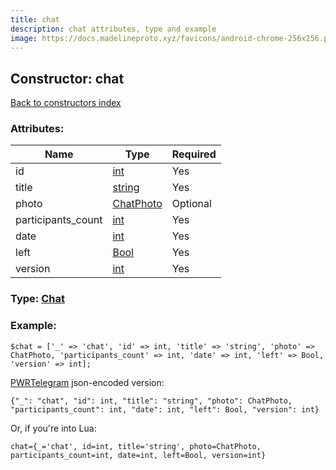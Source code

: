 ```yaml
---
title: chat
description: chat attributes, type and example
image: https://docs.madelineproto.xyz/favicons/android-chrome-256x256.png
---
```

## Constructor: chat  
[Back to constructors index](index.md)



### Attributes:

| Name     |    Type       | Required |
|----------|---------------|----------|
|id|[int](../types/int.md) | Yes|
|title|[string](../types/string.md) | Yes|
|photo|[ChatPhoto](../types/ChatPhoto.md) | Optional|
|participants\_count|[int](../types/int.md) | Yes|
|date|[int](../types/int.md) | Yes|
|left|[Bool](../types/Bool.md) | Yes|
|version|[int](../types/int.md) | Yes|



### Type: [Chat](../types/Chat.md)


### Example:

```
$chat = ['_' => 'chat', 'id' => int, 'title' => 'string', 'photo' => ChatPhoto, 'participants_count' => int, 'date' => int, 'left' => Bool, 'version' => int];
```  

[PWRTelegram](https://pwrtelegram.xyz) json-encoded version:

```
{"_": "chat", "id": int, "title": "string", "photo": ChatPhoto, "participants_count": int, "date": int, "left": Bool, "version": int}
```


Or, if you're into Lua:  


```
chat={_='chat', id=int, title='string', photo=ChatPhoto, participants_count=int, date=int, left=Bool, version=int}

```


